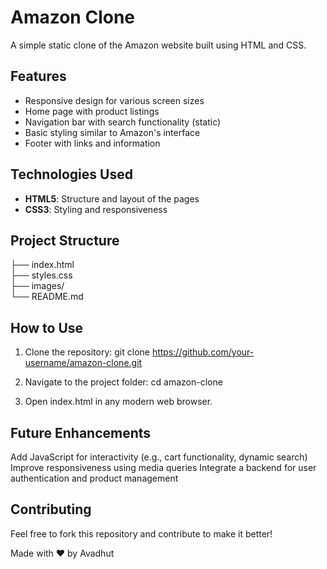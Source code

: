 # Amazon Clone

A simple static clone of the Amazon website built using HTML and CSS.

## Features
- Responsive design for various screen sizes
- Home page with product listings
- Navigation bar with search functionality (static)
- Basic styling similar to Amazon's interface
- Footer with links and information

## Technologies Used
- **HTML5**: Structure and layout of the pages
- **CSS3**: Styling and responsiveness

## Project Structure

├── index.html        
├── styles.css         
├── images/           
└── README.md         


## How to Use
1. Clone the repository:
   git clone https://github.com/your-username/amazon-clone.git

2. Navigate to the project folder:
    cd amazon-clone

3. Open index.html in any modern web browser.

## Future Enhancements

Add JavaScript for interactivity (e.g., cart functionality, dynamic search)
Improve responsiveness using media queries
Integrate a backend for user authentication and product management

## Contributing

Feel free to fork this repository and contribute to make it better!

Made with ❤️ by Avadhut